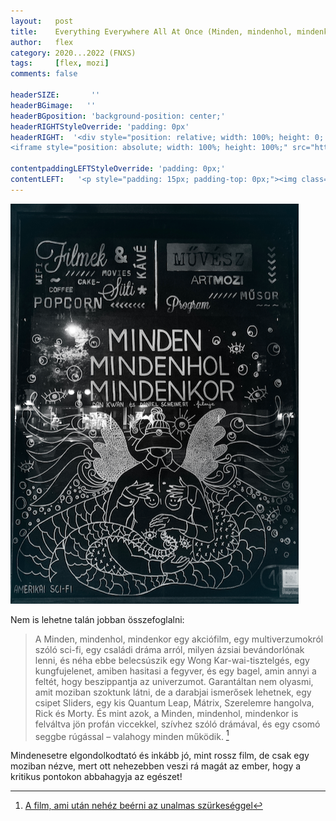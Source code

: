 ```yaml
---
layout:   post
title:    Everything Everywhere All At Once (Minden, mindenhol, mindenkor)
author:   flex
category: 2020...2022 (FNXS)
tags:     [flex, mozi]
comments: false

headerSIZE:       ''
headerBGimage:   ''
headerBGposition: 'background-position: center;'
headerRIGHTStyleOverride: 'padding: 0px'
headerRIGHT:  '<div style="position: relative; width: 100%; height: 0; padding-bottom: 56.25%;">
<iframe style="position: absolute; width: 100%; height: 100%;" src="https://www.youtube.com/embed/wxN1T1uxQ2g" title="YouTube video player" frameborder="0" allow="accelerometer; autoplay; clipboard-write; encrypted-media; gyroscope; picture-in-picture" allowfullscreen></iframe></div>'

contentpaddingLEFTStyleOverride: 'padding: 0px;'
contentLEFT:   '<p style="padding: 15px; padding-top: 0px;"><img class="shadow" src="images/Everything_Everywhere_All_At Once_1.png"></p>'
---
```


<div class="rightbox rightboxalignment"><img class="shadow" src="images/Everything_Everywhere_All_At Once_2.png"></div>

Nem is lehetne talán jobban összefoglalni:

> A Minden, mindenhol, mindenkor egy akciófilm, egy multiverzumokról szóló sci-fi, egy családi dráma arról, milyen ázsiai bevándorlónak lenni, és néha ebbe belecsúszik egy Wong Kar-wai-tisztelgés, egy kungfujelenet, amiben hasitasi a fegyver, és egy bagel, amin annyi a feltét, hogy beszippantja az univerzumot. Garantáltan nem olyasmi, amit moziban szoktunk látni, de a darabjai ismerősek lehetnek, egy csipet Sliders, egy kis Quantum Leap, Mátrix, Szerelemre hangolva, Rick és Morty. És mint azok, a Minden, mindenhol, mindenkor is felváltva jön profán viccekkel, szívhez szóló drámával, és egy csomó seggbe rúgással – valahogy minden működik. [^1]

Mindenesetre elgondolkodtató és inkább jó, mint rossz film, de csak egy moziban nézve, mert ott nehezebben veszi rá magát az ember, hogy a kritikus pontokon abbahagyja az egészet!

[^1]: [A film, ami után nehéz beérni az unalmas szürkeséggel](https://telex.hu/szorakozas/2022/04/22/minden-mindenhol-mindenkor-everything-everywhere-all-at-once-kritika-film-mozi)